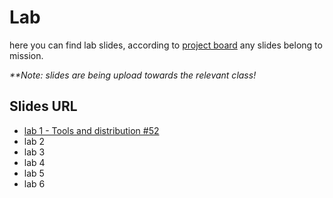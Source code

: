 # Lab

here you can find lab slides, according to <a href="https://github.com/jce-il/se-class/projects/3">project board</a> 
any slides belong to mission.

<I>**Note: slides are being upload towards the relevant class!</I>

## Slides URL
<ul>
  <li><a href="https://github.com/jce-il/se-class-materials/blob/master/lab/%D7%94%D7%99%D7%9B%D7%A8%D7%95%D7%AA%20%D7%A2%D7%9D%20%D7%9B%D7%9C%D7%99%20%D7%94%D7%A4%D7%99%D7%AA%D7%95%D7%97.pptx?raw=true">lab 1 - Tools and distribution #52</a></li>
  <li>lab 2</li>
  <li>lab 3</li>
  <li>lab 4</li>
  <li>lab 5</li>
  <li>lab 6</li>
</ul>
